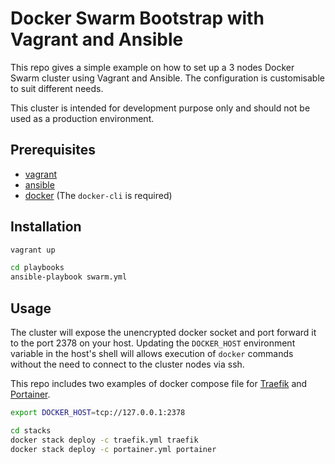 # Docker Swarm Bootstrap with Vagrant and Ansible

This repo gives a simple example on how to set up a 3 nodes Docker Swarm cluster using Vagrant and Ansible.
The configuration is customisable to suit different needs.

This cluster is intended for development purpose only and should not be used as a production environment.

## Prerequisites

- [vagrant](https://www.vagrantup.com/docs/installation)
- [ansible](https://docs.ansible.com/ansible/latest/installation_guide/index.html)
- [docker](https://docs.docker.com/engine/install/) (The `docker-cli` is required)

## Installation

```sh
vagrant up

cd playbooks
ansible-playbook swarm.yml
```

## Usage

The cluster will expose the unencrypted docker socket and port forward it to the port 2378 on your host.
Updating the `DOCKER_HOST` environment variable in the host's shell will allows execution of `docker` commands without the need to connect to the cluster nodes via ssh.

This repo includes two examples of docker compose file for [Traefik](https://github.com/traefik/traefik) and [Portainer](https://github.com/portainer/portainer).

```sh
export DOCKER_HOST=tcp://127.0.0.1:2378

cd stacks
docker stack deploy -c traefik.yml traefik
docker stack deploy -c portainer.yml portainer
```
